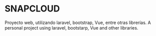 # SNAPCLOUD
Proyecto web, utilizando laravel, bootstrap, Vue, entre otras librerías. 
A personal project using laravel, bootstarp, Vue and other libraries.
